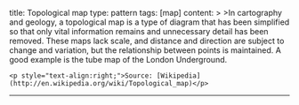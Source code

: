 title: Topological map
type: pattern
tags: [map]
content: >
    >In cartography and geology, a topological map is a type of diagram that has been simplified so that only vital information remains and unnecessary detail has been removed. These maps lack scale, and distance and direction are subject to change and variation, but the relationship between points is maintained. A good example is the tube map of the London Underground.
    
    <p style="text-align:right;">Source: [Wikipedia](http://en.wikipedia.org/wiki/Topological_map)</p>
---


